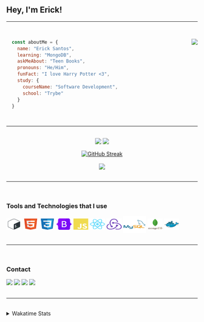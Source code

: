 ## Hey, I'm Erick!

---
</br>
<div align="center">
  <img height="200px" align="right" style="margin-left:30px;" src="https://media.tumblr.com/tumblr_m4vjobYRbG1qj3ir1.gif" />
  <div align="left" style="display: inline_block" markdown="1">
    
```js
  const aboutMe = {
    name: "Erick Santos",
    learning: "MongoDB",
    askMeAbout: "Teen Books",
    pronouns: "He/Him",
    funFact: "I love Harry Potter <3",
    study: {
      courseName: "Software Development",
      school: "Trybe"
    }
  }
```
    
  </div>
</div>
</br>

---

</br>
<div align="center">
  <img height="180em" src="https://github-readme-stats.vercel.app/api?username=erick-ol&show_icons=true&theme=dracula&include_all_commits=true&count_private=true&icon_color=2FC18C&title_color=2FC18C&bg_color=1A1D21"/>
  <img height="180em" src="https://github-readme-stats.vercel.app/api/top-langs/?username=erick-ol&layout=compact&langs_count=7&theme=dracula&title_color=2FC18C&bg_color=1A1D21"/>
      
  [![GitHub Streak](https://github-readme-streak-stats.herokuapp.com/?user=erick-ol&theme=dark&fire=2FC18C&ring=2FC18C&background=1A1D21&currStreakLabel=2FC18C)](https://git.io/streak-stats)
      
<a href="https://wakatime.com/@erick_ol">
  <img align="center" width="400px" src="https://github-readme-stats.vercel.app/api/wakatime?username=erick_ol&layout=compact&theme=dracula&title_color=2FC18C&bg_color=1A1D21"/>
</a>
      
</div>
</br>

---

</br>

### Tools and Technologies that I use

<div>
  <img align="center" alt="bash" height="30" width="40" src="https://raw.githubusercontent.com/devicons/devicon/master/icons/bash/bash-original.svg">
  <img align="center" alt="HTML" height="30" width="40" src="https://raw.githubusercontent.com/devicons/devicon/master/icons/html5/html5-original.svg">
  <img align="center" alt="CSS" height="30" width="40" src="https://raw.githubusercontent.com/devicons/devicon/master/icons/css3/css3-original.svg">
  <img align="center" alt="bootstrap" height="30" width="40" src="https://raw.githubusercontent.com/devicons/devicon/master/icons/bootstrap/bootstrap-original.svg">
  <img align="center" alt="Js" height="30" width="40" src="https://raw.githubusercontent.com/devicons/devicon/master/icons/javascript/javascript-plain.svg">
  <img align="center" alt="React" height="30" width="40" src="https://raw.githubusercontent.com/devicons/devicon/master/icons/react/react-original.svg">
  <img align="center" alt="redux" height="30" width="40" src="https://raw.githubusercontent.com/devicons/devicon/master/icons/redux/redux-original.svg">
  <img align="center" alt="mysql" height="45" width="60" src="https://raw.githubusercontent.com/devicons/devicon/master/icons/mysql/mysql-original-wordmark.svg">
  <img align="center" alt="mongodb" height="30" width="40" src="https://raw.githubusercontent.com/devicons/devicon/master/icons/mongodb/mongodb-original-wordmark.svg">
  <img align="center" alt="Docker" height="30" width="40" src="https://raw.githubusercontent.com/devicons/devicon/master/icons/docker/docker-original.svg">
</div>
</br>

---

</br>

### Contact

<div>
  <a href="https://www.linkedin.com/in/erickosantos/" target="_blank"><img src="https://img.shields.io/badge/-LinkedIn-%230077B5?style=for-the-badge&logo=linkedin&logoColor=white" target="_blank"></a> 
  <a href = "mailto:erickosantos.dev@gmail.com"><img src="https://img.shields.io/badge/-Gmail-%23333?style=for-the-badge&logo=gmail&logoColor=white" target="_blank"></a>
  <a href="https://instagram.com/rick.ods" target="_blank"><img src="https://img.shields.io/badge/-Instagram-%23E4405F?style=for-the-badge&logo=instagram&logoColor=white" target="_blank"></a>
 <a href="https://discord.com/users/692041528415223898" target="_blank"><img src="https://img.shields.io/badge/Discord-7289DA?style=for-the-badge&logo=discord&logoColor=white" target="_blank"></a> 
  
</div>
</br>

---

</br>

<details>
  <summary>Wakatime Stats</summary>
<br>
<!--START_SECTION:waka-->
![Profile Views](http://img.shields.io/badge/Profile%20Views-38-blue)

**🐱 My GitHub Data** 

> 🏆 764 Contributions in the Year 2021
 > 
> 📦 183.4 kB Used in GitHub's Storage 
 > 
> 💼 Opted to Hire
 > 
> 📜 33 Public Repositories 
 > 
> 🔑 3 Private Repositories  
 > 
**I'm an Early 🐤** 

```text
🌞 Morning    13 commits     ░░░░░░░░░░░░░░░░░░░░░░░░░   2.21% 
🌆 Daytime    309 commits    █████████████░░░░░░░░░░░░   52.64% 
🌃 Evening    257 commits    ███████████░░░░░░░░░░░░░░   43.78% 
🌙 Night      8 commits      ░░░░░░░░░░░░░░░░░░░░░░░░░   1.36%

```
📅 **I'm Most Productive on Monday** 

```text
Monday       157 commits    ██████░░░░░░░░░░░░░░░░░░░   26.75% 
Tuesday      152 commits    ██████░░░░░░░░░░░░░░░░░░░   25.89% 
Wednesday    105 commits    ████░░░░░░░░░░░░░░░░░░░░░   17.89% 
Thursday     72 commits     ███░░░░░░░░░░░░░░░░░░░░░░   12.27% 
Friday       41 commits     █░░░░░░░░░░░░░░░░░░░░░░░░   6.98% 
Saturday     26 commits     █░░░░░░░░░░░░░░░░░░░░░░░░   4.43% 
Sunday       34 commits     █░░░░░░░░░░░░░░░░░░░░░░░░   5.79%

```


📊 **This Week I Spent My Time On** 

```text
⌚︎ Time Zone: America/Sao_Paulo

💬 Programming Languages: 
JavaScript               3 hrs 37 mins       █████████░░░░░░░░░░░░░░░░   37.46% 
YAML                     2 hrs 27 mins       ██████░░░░░░░░░░░░░░░░░░░   25.37% 
SQL                      1 hr 10 mins        ███░░░░░░░░░░░░░░░░░░░░░░   12.23% 
Other                    1 hr 8 mins         ███░░░░░░░░░░░░░░░░░░░░░░   11.86% 
Markdown                 46 mins             ██░░░░░░░░░░░░░░░░░░░░░░░   7.95%

🔥 Editors: 
VS Code                  9 hrs 39 mins       █████████████████████████   100.0%

🐱‍💻 Projects: 
sd-013-a-project-docker-t4 hrs 16 mins       ███████████░░░░░░░░░░░░░░   44.28% 
testes                   4 hrs 10 mins       ██████████░░░░░░░░░░░░░░░   43.21% 
sd-013-a-mysql-one-for-al1 hr 11 mins        ███░░░░░░░░░░░░░░░░░░░░░░   12.27% 
docker-introducao        1 min               ░░░░░░░░░░░░░░░░░░░░░░░░░   0.2% 
sd-013-a-project-js-unit-0 secs              ░░░░░░░░░░░░░░░░░░░░░░░░░   0.04%

💻 Operating System: 
Linux                    9 hrs 39 mins       █████████████████████████   100.0%

```

**I Mostly Code in JavaScript** 

```text
JavaScript               24 repos            █████████████████░░░░░░░░   68.57% 
PHP                      3 repos             ██░░░░░░░░░░░░░░░░░░░░░░░   8.57% 
HTML                     3 repos             ██░░░░░░░░░░░░░░░░░░░░░░░   8.57% 
CSS                      2 repos             █░░░░░░░░░░░░░░░░░░░░░░░░   5.71% 
TypeScript               2 repos             █░░░░░░░░░░░░░░░░░░░░░░░░   5.71%

```


**Timeline**

![Chart not found](https://raw.githubusercontent.com/erick-ol/erick-ol/main/charts/bar_graph.png) 


 Last Updated on 14/11/2021
<!--END_SECTION:waka--> 
</details>
